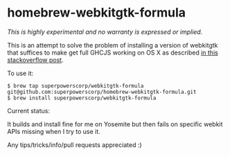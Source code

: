 # homebrew-webkitgtk-formula

*This is highly experimental and no warranty is expressed or implied.*

This is an attempt to solve the problem of installing a version of webkitgtk
that suffices to make get full GHCJS working on OS X as described
[in this stackoverflow post](https://stackoverflow.com/questions/34774356/installing-webkitgtk3-for-ghcjs-on-osx).

To use it:

    $ brew tap superpowerscorp/webkitgtk-formula git@github.com:superpowerscorp/homebrew-webkitgtk-formula.git
    $ brew install superpowerscorp/webkitgtk-formula

Current status:

It builds and install fine for me on Yosemite but then fails on specific webkit
APIs missing when I try to use it.

Any tips/tricks/info/pull requests appreciated :)
